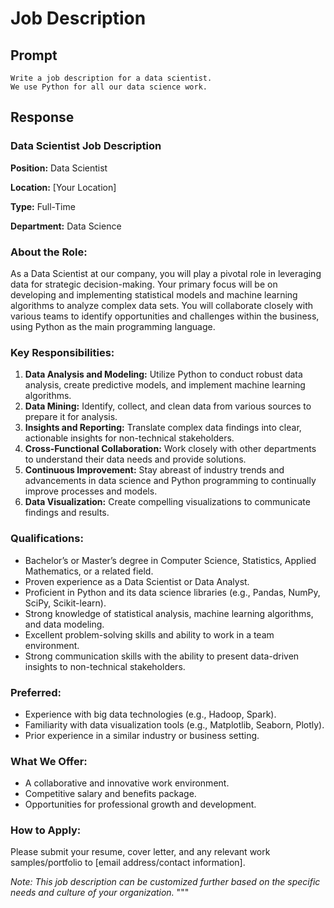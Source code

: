 # Job Description

## Prompt

```
Write a job description for a data scientist.
We use Python for all our data science work.
```

## Response

### Data Scientist Job Description

**Position:** Data Scientist

**Location:** [Your Location]

**Type:** Full-Time

**Department:** Data Science

### **About the Role:**
As a Data Scientist at our company, you will play a pivotal role in leveraging data for strategic decision-making. Your primary focus will be on developing and implementing statistical models and machine learning algorithms to analyze complex data sets. You will collaborate closely with various teams to identify opportunities and challenges within the business, using Python as the main programming language.

### **Key Responsibilities:**
1. **Data Analysis and Modeling:** Utilize Python to conduct robust data analysis, create predictive models, and implement machine learning algorithms.
2. **Data Mining:** Identify, collect, and clean data from various sources to prepare it for analysis.
3. **Insights and Reporting:** Translate complex data findings into clear, actionable insights for non-technical stakeholders.
4. **Cross-Functional Collaboration:** Work closely with other departments to understand their data needs and provide solutions.
5. **Continuous Improvement:** Stay abreast of industry trends and advancements in data science and Python programming to continually improve processes and models.
6. **Data Visualization:** Create compelling visualizations to communicate findings and results.

### **Qualifications:**
- Bachelor’s or Master’s degree in Computer Science, Statistics, Applied Mathematics, or a related field.
- Proven experience as a Data Scientist or Data Analyst.
- Proficient in Python and its data science libraries (e.g., Pandas, NumPy, SciPy, Scikit-learn).
- Strong knowledge of statistical analysis, machine learning algorithms, and data modeling.
- Excellent problem-solving skills and ability to work in a team environment.
- Strong communication skills with the ability to present data-driven insights to non-technical stakeholders.

### **Preferred:**
- Experience with big data technologies (e.g., Hadoop, Spark).
- Familiarity with data visualization tools (e.g., Matplotlib, Seaborn, Plotly).
- Prior experience in a similar industry or business setting.

### **What We Offer:**
- A collaborative and innovative work environment.
- Competitive salary and benefits package.
- Opportunities for professional growth and development.

### **How to Apply:**
Please submit your resume, cover letter, and any relevant work samples/portfolio to [email address/contact information].


*Note: This job description can be customized further based on the specific needs and culture of your organization.*
"""

